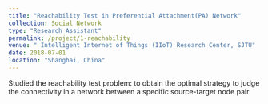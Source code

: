 ```yaml
---
title: "Reachability Test in Preferential Attachment(PA) Network"
collection: Social Network
type: "Research Assistant"
permalink: /project/1-reachability
venue: " Intelligent Internet of Things (IIoT) Research Center, SJTU"
date: 2018-07-01
location: "Shanghai, China"
---
```


Studied the reachability test problem: to obtain the optimal strategy to judge the connectivity in a network between a specific source-target node pair
